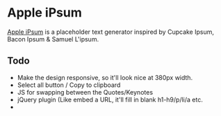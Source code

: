 # Apple iPsum

[Apple iPsum](http://appleipsum.com/) is a placeholder text generator inspired by Cupcake Ipsum, Bacon Ipsum & Samuel L'ipsum.

## Todo
* Make the design responsive, so it'll look nice at 380px width.
* Select all button / Copy to clipboard
* JS for swapping between the Quotes/Keynotes
* jQuery plugin (Like embed a URL, it'll fill in blank h1-h9/p/li/a etc.
* 

